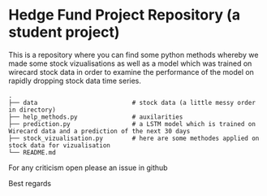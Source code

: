 # Hedge Fund Project Repository (a student project)

This is a repository where you can find some python methods whereby we made some stock vizualisations as well as a model which was trained on wirecard stock data in order to examine the performance of the model on rapidly dropping stock data time series.


    .
    ├── data                          # stock data (a little messy order in directory)
    ├── help_methods.py               # auxilarities
    ├── prediction.py                 # a LSTM model which is trained on Wirecard data and a prediction of the next 30 days 
    ├── stock_vizualisation.py        # here are some methodes applied on stock data for vizualisation
    └── README.md
    

For any criticism open please an issue in github

Best regards
